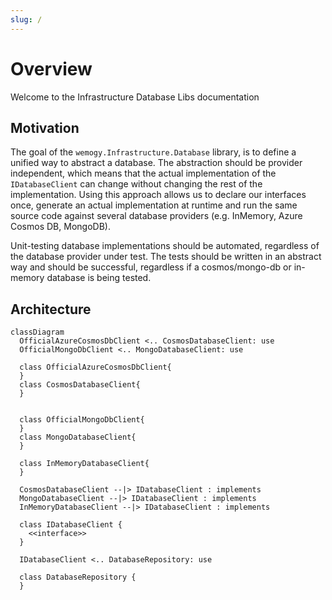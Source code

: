 ```yaml
---
slug: /
---
```


# Overview

Welcome to the Infrastructure Database Libs documentation

## Motivation

The goal of the `wemogy.Infrastructure.Database` library, is to define a unified way to abstract a database. The abstraction should be provider independent, which means that the actual implementation of the `IDatabaseClient` can change without changing the rest of the implementation. Using this approach allows us to declare our interfaces once, generate an actual implementation at runtime and run the same source code against several database providers (e.g. InMemory, Azure Cosmos DB, MongoDB).

Unit-testing database implementations should be automated, regardless of the database provider under test. The tests should be written in an abstract way and should be successful, regardless if a cosmos/mongo-db or in-memory database is being tested.

## Architecture

```mermaid
classDiagram
  OfficialAzureCosmosDbClient <.. CosmosDatabaseClient: use
  OfficialMongoDbClient <.. MongoDatabaseClient: use

  class OfficialAzureCosmosDbClient{
  }
  class CosmosDatabaseClient{
  }


  class OfficialMongoDbClient{
  }
  class MongoDatabaseClient{
  }

  class InMemoryDatabaseClient{
  }

  CosmosDatabaseClient --|> IDatabaseClient : implements
  MongoDatabaseClient --|> IDatabaseClient : implements
  InMemoryDatabaseClient --|> IDatabaseClient : implements

  class IDatabaseClient {
    <<interface>>
  }

  IDatabaseClient <.. DatabaseRepository: use

  class DatabaseRepository {
  }
```
